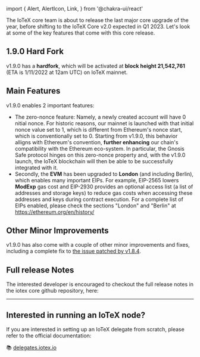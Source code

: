 import {
  Alert,
  AlertIcon,
  Link,
} from '@chakra-ui/react'

The IoTeX core team is about to release the last major core upgrade of the year, before shifting to the IoTeX Core v2.0 expected in Q1 2023. Let's look at some of the key features that come with this core release. 

## 1.9.0 Hard Fork

v1.9.0 has a **hardfork**, which will be activated at **block height 21,542,761** (ETA is 1/11/2022 at 12am UTC) on IoTeX mainnet. 

## Main Features

v1.9.0 enables 2 important features:

- The zero-nonce feature: Namely, a newly created account will have 0 nitial nonce. For historic reasons, our mainnet is launched with that initial nonce value set to 1, which is different from Ethereum's nonce start, which is conventionally set to 0. Starting from v1.9.0, this behavior alligns with Ethereum's convention, **further enhancing** our chain's compatibility with the Ethereum eco-system. In particular, the Gnosis Safe protocol hinges on this zero-nonce property and, with the v1.9.0 launch, the IoTeX blockchain will then be able to be successfully integrated with it.
- Secondly, the **EVM** has been upgraded to **London** (and including Berlin), which enables many important EIPs. For example, EIP-2565 lowers **ModExp** gas cost and EIP-2930 provides an optional access list (a list of addresses and storage keys) to reduce gas costs when accessing these addresses and keys during contract execution. For a complete list of EIPs enabled, please check the sections "London" and "Berlin" at https://ethereum.org/en/history/

## Other Minor Improvements

v1.9.0 has also come with a couple of other minor improvements and fixes, including a complete fix to [the issue patched by v1.8.4](https://developers.iotex.io/posts/IoTeX-Core-Release-1.8.4).

## Full release Notes

<Alert status='success' variant='solid'>
  <AlertIcon />
The interested developer is encouraged to checkout the full release notes in the iotex core github repository, here: 
</Alert>


___ 


## Interested in running an IoTeX node?
If you are interested in setting up an IoTeX delegate from scratch, please refer to the official documentation: 

📚 [delegates.iotex.io](https://delegates.iotex.io)

